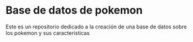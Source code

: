 # Base de datos de pokemon
Este es un repositorio dedicado a la creación de una base de datos sobre los pokemon y sus caracteristicas
